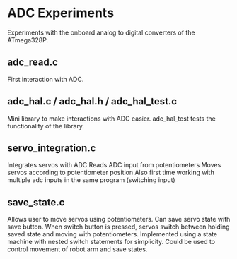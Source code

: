 # ADC Experiments
Experiments with the onboard analog to digital converters of the ATmega328P.

## adc_read.c
First interaction with ADC.

## adc_hal.c / adc_hal.h / adc_hal_test.c
Mini library to make interactions with ADC easier. adc_hal_test tests the functionality of the library.

## servo_integration.c
Integrates servos with ADC
Reads ADC input from potentiometers
Moves servos according to potentiometer position
Also first time working with multiple adc inputs in the same program (switching input)

## save_state.c
Allows user to move servos using potentiometers. Can save servo state with save button.
When switch button is pressed, servos switch between holding saved state and moving with potentiometers.
Implemented using a state machine with nested switch statements for simplicity.
Could be used to control movement of robot arm and save states.